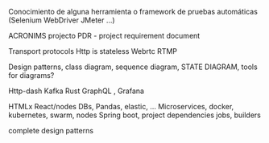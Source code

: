 Conocimiento de alguna herramienta o framework de pruebas automáticas (Selenium WebDriver JMeter ...)

ACRONIMS projecto 
	PDR - project requirement document

Transport protocols
	Http is stateless
	Webrtc 
	RTMP

Design patterns, class diagram, sequence diagram, STATE DIAGRAM, tools for diagrams?

Http-dash
Kafka
Rust
GraphQL , Grafana


HTMLx
React/nodes
DBs, Pandas, elastic, ...
Microservices, docker, kubernetes, swarm, nodes
Spring boot, project dependencies
jobs, builders

complete design patterns